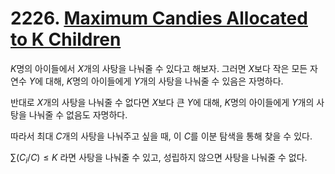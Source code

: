 # 2226. [Maximum Candies Allocated to K Children](./2226.cpp)

$K$명의 아이들에서 $X$개의 사탕을 나눠줄 수 있다고 해보자. 그러면 $X$보다 작은 모든 자연수 $Y$에 대해, $K$명의 아이들에게 $Y$개의 사탕을 나눠줄 수 있음은 자명하다.

반대로 $X$개의 사탕을 나눠줄 수 없다면 $X$보다 큰 $Y$에 대해, $K$명의 아이들에게 $Y$개의 사탕을 나눠줄 수 없음도 자명하다.

따라서 최대 $C$개의 사탕을 나눠주고 싶을 때, 이 $C$를 이분 탐색을 통해 찾을 수 있다.

$\sum(C_i/C) \le K$ 라면 사탕을 나눠줄 수 있고, 성립하지 않으면 사탕을 나눠줄 수 없다.
